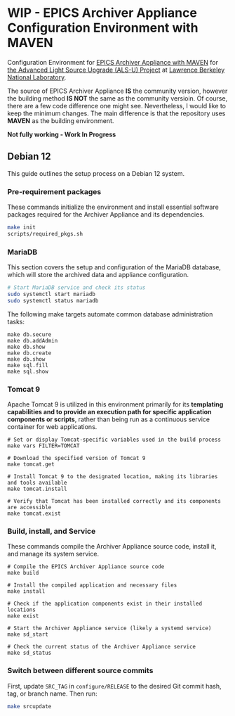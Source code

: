 # WIP - EPICS Archiver Appliance Configuration Environment with MAVEN

Configuration Environment for [EPICS Archiver Appliance with MAVEN](https://github.com/jeonghanlee/epicsarchiverap-maven) for [the Advanced Light Source Upgrade (ALS-U) Project](https://als.lbl.gov/als-u/overview/) at [Lawrence Berkeley National Laboratory](https://lbl.gov).

The source of EPICS Archiver Appliance **IS** the community version, however the building method **IS NOT** the same as the community versioin. Of course, there are a few code difference one might see. Nevertheless, I would like to keep the minimum changes. The main difference is that the repository uses **MAVEN** as the building environment.

**Not fully working - Work In Progress**

## Debian 12

This guide outlines the setup process on a Debian 12 system.

### Pre-requirement packages

These commands initialize the environment and install essential software packages required for the Archiver Appliance and its dependencies.

```bash
make init
scripts/required_pkgs.sh
```

### MariaDB

This section covers the setup and configuration of the MariaDB database, which will store the archived data and appliance configuration.

```bash
# Start MariaDB service and check its status
sudo systemctl start mariadb
sudo systemctl status mariadb
```

The following make targets automate common database administration tasks:
```
make db.secure
make db.addAdmin
make db.show
make db.create
make db.show
make sql.fill
make sql.show
```

### Tomcat 9

Apache Tomcat 9 is utilized in this environment primarily for its **templating capabilities and to provide an execution path for specific application components or scripts**, rather than being run as a continuous service container for web applications.

```
# Set or display Tomcat-specific variables used in the build process
make vars FILTER=TOMCAT

# Download the specified version of Tomcat 9
make tomcat.get

# Install Tomcat 9 to the designated location, making its libraries and tools available
make tomcat.install

# Verify that Tomcat has been installed correctly and its components are accessible
make tomcat.exist
```


### Build, install, and Service

These commands compile the Archiver Appliance source code, install it, and manage its system service.

```
# Compile the EPICS Archiver Appliance source code
make build

# Install the compiled application and necessary files
make install

# Check if the application components exist in their installed locations
make exist

# Start the Archiver Appliance service (likely a systemd service)
make sd_start

# Check the current status of the Archiver Appliance service
make sd_status
```

### Switch between different source commits

First, update `SRC_TAG` in `configure/RELEASE` to the desired Git commit hash, tag, or branch name. Then run:

```bash
make srcupdate
```

